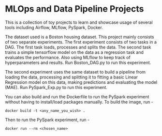 # MLOps and Data Pipeline Projects

This is a collection of toy projects to learn and showcase usage of several tools including Airflow, MLflow, PySpark, Docker.

The dataset used is a Boston housing dataset. This project mainly consists of two separate experiments. The first experiment consists of two tasks in a DAG. The first task loads, processes and splits the data. The second task trains a simple tensorflow model on the data as a regression task and evaluates the performance. Also using MLflow to keep track of hyperparameters and results. Run Boston_DAG.py to run this experiment.

The second experiment uses the same dataset to build a pipeline from loading the data, processing and splitting it to fitting a basic Linear Regression model on this data, making predictions and evaluating the model (MAE). Run PySpark_Exp.py to run this experiment.

You can also build and run the Dockerfile to run the PySpark experiment without having to install/load packages manually. To build the image, run -

```
docker build -t <any_name_you_wish> .
```

Then to run the PySpark experiment, run -

```
docker run --rm <chosen_name>
```
